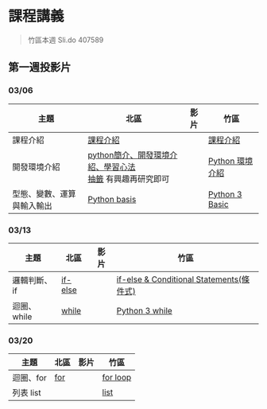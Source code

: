 # 課程講義

> 竹區本週 Sli.do 407589

## 第一週投影片 
### 03/06
| 主題                       | 北區 | 影片 | 竹區                                                                                                 |
| -------------------------- | ---- | ---- | ---------------------------------------------------------------------------------------------------- |
| 課程介紹                   | [課程介紹](https://drive.google.com/file/d/1HLyw3Pi1G6p-i_WPPL5zdUg0jwQVtoyq/view)    |      | [課程介紹](https://drive.google.com/file/d/1EzpqwFj_LrxcItKWDq3Cxch7fJtEreL5/view?usp=sharing)       |
| 開發環境介紹               | [python簡介、開發環境介紹、學習心法](https://docs.google.com/presentation/d/1UwGTfDCeEbSFaVL8E2KJi1kTDGn4L8T_T0QGrlluY28/edit?usp=sharing) <br /> [抽籤](http://codepad.org/n7SUgKQj) 有興趣再研究即可   |      | [Python 環境介紹](https://drive.google.com/file/d/1_pWi5ejIysn63IhKTRvtjJOFCOdsJcGQ/view?usp=sharing)    |
| 型態、變數、運算與輸入輸出 |  [Python basis](https://drive.google.com/file/d/1qZXuZUS0R26UTzTdPR-PoSkQOLZoK7ZK/view?usp=sharing)     |      | [Python 3 Basic](https://drive.google.com/file/d/1EjEc7hlw95byfwkwf7Kmp_2fkj7zc3oc/view?usp=sharing) |


### 03/13
| 主題                       | 北區 | 影片 | 竹區                                                                                                 |
| -------------------------- | ---- | ---- | ---------------------------------------------------------------------------------------------------- |
| 邏輯判斷、if               |  [if-else](https://drive.google.com/file/d/1GgiB09kKqbP1Aw-ojfJ4peK-RHIcTL6z/view?usp=sharing)    |      | [if-else & Conditional Statements(條件式)](https://drive.google.com/file/d/1pM4q0rCDCHtZLl_t8C0y15tmwIeHP6ho/view?usp=sharing) |
| 迴圈、while | [while](https://drive.google.com/file/d/1neF7Gb7O50aWHhmukCUh33KKTN6xebFy/view?usp=sharing) | | [Python 3 while](https://drive.google.com/file/d/1Iri-bOxKsRO9o3BFfi6Ck64AKu-IZDAb/view?usp=sharing) |



### 03/20
| 主題                       | 北區 | 影片 | 竹區                                                                                                 |
| -------------------------- | ---- | ---- | ---------------------------------------------------------------------------------------------------- |
| 迴圈、for | [for](https://drive.google.com/file/d/1a91AcD1h3cqO4VvQpNMp0S8QRDxkYtuP/view?usp=sharing)| | [for loop](https://docs.google.com/presentation/d/14SZZyx-YFgtX4LzeB9CyGDH7idfv80tIADtO7Za-B3U/) |
| 列表 list | | | [list](https://drive.google.com/file/d/1kNZOkOkwwEUjzT6zprJQwVwsQMlXUO8y/view?usp=sharing) |
